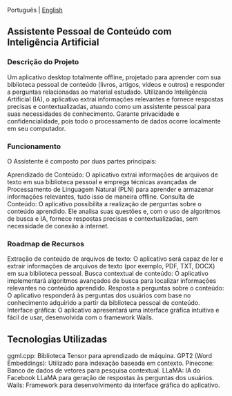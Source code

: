Português | [English](README.md)

## Assistente Pessoal de Conteúdo com Inteligência Artificial

### Descrição do Projeto

Um aplicativo desktop totalmente offline, projetado para aprender com sua biblioteca pessoal de conteúdo (livros, artigos, vídeos e outros) e responder a perguntas relacionadas ao material estudado. Utilizando Inteligência Artificial (IA), o aplicativo extrai informações relevantes e fornece respostas precisas e contextualizadas, atuando como um assistente pessoal para suas necessidades de conhecimento. 
Garante privacidade e confidencialidade, pois todo o processamento de dados ocorre localmente em seu computador.

### Funcionamento

O Assistente é composto por duas partes principais:

Aprendizado de Conteúdo: O aplicativo extrai informações de arquivos de texto em sua biblioteca pessoal e emprega técnicas avançadas de Processamento de Linguagem Natural (PLN) para aprender e armazenar informações relevantes, tudo isso de maneira offline.
Consulta de Conteúdo: O aplicativo possibilita a realização de perguntas sobre o conteúdo aprendido. Ele analisa suas questões e, com o uso de algoritmos de busca e IA, fornece respostas precisas e contextualizadas, sem necessidade de conexão à internet.

### Roadmap de Recursos

Extração de conteúdo de arquivos de texto: O aplicativo será capaz de ler e extrair informações de arquivos de texto (por exemplo, PDF, TXT, DOCX) em sua biblioteca pessoal.
Busca contextual de conteúdo: O aplicativo implementará algoritmos avançados de busca para localizar informações relevantes no conteúdo aprendido.
Resposta a perguntas sobre o conteúdo: O aplicativo responderá às perguntas dos usuários com base no conhecimento adquirido a partir da biblioteca pessoal de conteúdo.
Interface gráfica: O aplicativo apresentará uma interface gráfica intuitiva e fácil de usar, desenvolvida com o framework Wails.

## Tecnologias Utilizadas

ggml.cpp: Biblioteca Tensor para aprendizado de máquina.
GPT2 (Word Embeddings): Utilizado para indexação baseada em contexto.
Pinecone: Banco de dados de vetores para pesquisa contextual.
LLaMA: IA do Facebook LLaMA para geração de respostas às perguntas dos usuários.
Wails: Framework para desenvolvimento da interface gráfica do aplicativo.

